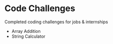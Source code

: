# Code Challenges
Completed coding challenges for jobs &amp; internships

* Array Addition
* String Calculator
